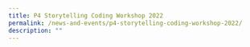 ```yaml
---
title: P4 Storytelling Coding Workshop 2022
permalink: /news-and-events/p4-storytelling-coding-workshop-2022/
description: ""
---
```

